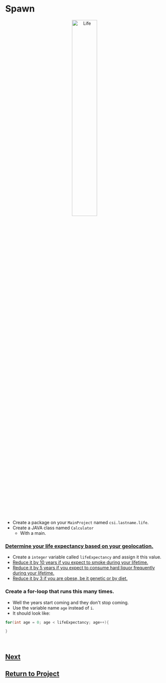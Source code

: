 # Spawn

<div style="text-align:center">
    <img    src="https://i.pinimg.com/736x/8a/a7/b7/8aa7b77732c813ded99f0c702510890b.jpg"
            title="Life" 
            width="40%" 
            height="40%" />
</div>

<br>

* Create a package on your `MainProject` named `csi.lastname.life`.
* Create a JAVA class named `Calculator`
  * With a main.

### [Determine your life expectancy based on your geolocation.](https://www.macrotrends.net/countries/PRI/puerto-rico/life-expectancy#:~:text=The%20current%20life%20expectancy%20for,a%200.21%25%20increase%20from%202018.)    
* Create a `integer` variable called `lifeExpectancy` and assign it this value.   
* [Reduce it by 10 years if you expect to smoke during your lifetime.](https://www.cdc.gov/tobacco/data_statistics/fact_sheets/health_effects/tobacco_related_mortality/index.htm)
* [Reduce it by 5 years if you expect to consume hard liquor frequently during your lifetime.](https://www.health.harvard.edu/blog/sorting-out-the-health-effects-of-alcohol-2018080614427)
* [Reduce it by 3 if you are obese, be it genetic or by diet.](https://pubmed.ncbi.nlm.nih.gov/12513041/#:~:text=Conclusions%3A%20Obesity%20and%20overweight%20in,of%20death%20at%20older%20ages.)


### Create a for-loop that runs this many times.
* Well the years start coming and they don't stop coming.
* Use the variable name `age` instead of `i`.
* It should look like:

```java
for(int age = 0; age < lifeExpectancy; age++){

}
```

<br>

## [Next](/../../tree/main/Projects/Program-Your-Life/Make-Your-Choices.md)

## [Return to Project](/../../tree/main/Projects/Program-Your-Life/Program-Your-Life.md)